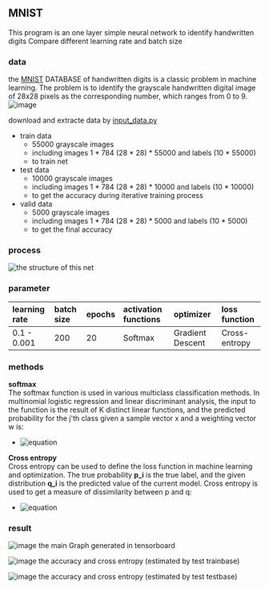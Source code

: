 ## MNIST
This program is an one layer simple neural network to identify handwritten digits
Compare different learning rate and batch size

### data 
the [MNIST](http://yann.lecun.com/exdb/mnist/) DATABASE of handwritten digits is a classic problem in machine learning. The problem is to identify the grayscale handwritten digital image of 28x28 pixels as the corresponding number, which ranges from 0 to 9.  
![image](http://www.tensorfly.cn/tfdoc/images/mnist_digits.png)

download and extracte data by [input_data.py](https://tensorflow.googlesource.com/tensorflow//master/tensorflow/examples/tutorials/mnist/input_data.py#)

* train data  
	* 55000 grayscale images
	* including images 1 * 784 (28 * 28) *  55000 and labels (10 * 55000)
	* to train net
* test data
	* 10000 grayscale images
	* including images 1 * 784 (28 * 28) *  10000 and labels (10 * 10000)
	* to get the accuracy during iterative training process
* valid data
	* 5000 grayscale images
	* including images 1 * 784 (28 * 28) * 5000 and labels (10 * 5000)
	* to get the final accuracy
	
### process
![the structure of this net](https://github.com/Jzmo/tf/raw/master/BasicTest/MNIST/net1.png)

### parameter
learning rate  | batch size | epochs | activation functions | optimizer | loss function  
:--------- | :--------| :-------- | :-------- | :-------- | :-------- 
0.1 - 0.001  | 200 | 20  | Softmax | Gradient Descent | Cross-entropy

### methods
**softmax**  
The softmax function is used in various multiclass classification methods. In multinomial logistic regression and linear discriminant analysis, the input to the function is the result of K distinct linear functions, and the predicted probability for the j'th class given a sample vector x and a weighting vector w is:  
* ![equation](http://latex.codecogs.com/gif.latex?P(y=j|x)=\frac{e^{x^{T}w_{j}}}{\sum&space;_{k=1}^{K}e^{x^{T}w_{j}}})

**Cross entropy**  
Cross entropy can be used to define the loss function in machine learning and optimization. The true probability **p_i** is the true label, and the given distribution **q_i** is the predicted value of the current model.  Cross entropy is used to get a measure of dissimilarity between p and q:
* ![equation](http://latex.codecogs.com/gif.latex?H(p,q)=-\sum_{i}&space;p_{i}log(q_{i}))

### result
![image](https://github.com/Jzmo/tf/raw/master/BasicTest/MNIST/mainGraph.png)
the main Graph generated in tensorboard

![image](https://github.com/Jzmo/tf/raw/master/BasicTest/MNIST/train_re.png)
the accuracy and cross entropy (estimated by test trainbase)

![image](https://github.com/Jzmo/tf/raw/master/BasicTest/MNIST/test_re.PNG)
the accuracy and cross entropy (estimated by test testbase)